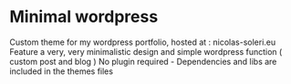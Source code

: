 # Minimal wordpress
Custom theme for my wordpress portfolio, hosted at : nicolas-soleri.eu
Feature a very, very minimalistic design and simple wordpress function ( custom post and blog )
No plugin required - Dependencies and libs are included in the themes files
